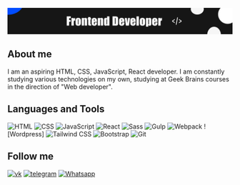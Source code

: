 [![Header](https://github.com/WitherWeb/WitherWeb/blob/main/assets/фон%20для%20github.jpg)](https://github.com/WitherWeb)

## About me
 I am an aspiring HTML, CSS, JavaScript, React developer. I am constantly studying various technologies on my own, studying at Geek Brains courses in the direction of "Web developer".

## Languages and Tools

![HTML](https://img.shields.io/badge/-HTML-2f353b?style=for-the-badge&logo=HTML5) ![CSS](https://img.shields.io/badge/-CSS-2f353b?style=for-the-badge&logo=css3) ![JavaScript](https://img.shields.io/badge/-JavaScript-2f353b?style=for-the-badge&logo=javascript) ![React](https://img.shields.io/badge/-React-2f353b?style=for-the-badge&logo=react) ![Sass](https://img.shields.io/badge/-Sass-2f353b?style=for-the-badge&logo=sass) ![Gulp](https://img.shields.io/badge/-Gulp-2f353b?style=for-the-badge&logo=Gulp) ![Webpack](https://img.shields.io/badge/-Webpack-2f353b?style=for-the-badge&logo=Webpack) ![Wordpress] ![Tailwind CSS](https://img.shields.io/badge/-TailwindCSS-2f353b?style=for-the-badge&logo=TailwindCSS) ![Bootstrap](https://img.shields.io/badge/-Bootstrap-2f353b?style=for-the-badge&logo=Bootstrap) ![Git](https://img.shields.io/badge/-Git-2f353b?style=for-the-badge&logo=Git)



## Follow me

[![vk](https://img.shields.io/badge/-Vkontakte-2f353b?style=for-the-badge&logo=vk)](https://vk.com/id146101570) [![telegram](https://img.shields.io/badge/-telegram-2f353b?style=for-the-badge&logo=telegram)](https://t.me/whitherweb) [![Whatsapp](https://img.shields.io/badge/Whatsapp-89608695625-2f353b?style=for-the-badge&logo=Whatsapp)](https://vk.com/id146101570)